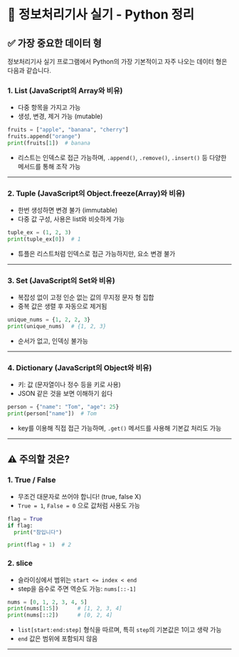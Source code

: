 # 🌟 정보처리기사 실기 - Python 정리

## ✅ 가장 중요한 데이터 형

정보처리기사 실기 프로그램에서 Python의 가장 기본적이고 자주 나오는 데이터 형은 다음과 같습니다.

### 1. List (JavaScript의 Array와 비유)

- 다중 항목을 가지고 가능
- 생성, 변경, 제거 가능 (mutable)

```python
fruits = ["apple", "banana", "cherry"]
fruits.append("orange")
print(fruits[1])  # banana
```

- 리스트는 인덱스로 접근 가능하며, `.append()`, `.remove()`, `.insert()` 등 다양한 메서드를 통해 조작 가능

---

### 2. Tuple (JavaScript의 Object.freeze(Array)와 비유)

- 한번 생성하면 변경 불가 (immutable)
- 다중 값 구성, 사용은 list와 비슷하게 가능

```python
tuple_ex = (1, 2, 3)
print(tuple_ex[0])  # 1
```

- 튜플은 리스트처럼 인덱스로 접근 가능하지만, 요소 변경 불가

---

### 3. Set (JavaScript의 Set와 비유)

- 복잡성 없이 고정 인순 없는 값의 무지정 문자 형 집합
- 중복 값은 생렬 후 자동으로 제거됨

```python
unique_nums = {1, 2, 2, 3}
print(unique_nums)  # {1, 2, 3}
```

- 순서가 없고, 인덱싱 불가능

---

### 4. Dictionary (JavaScript의 Object와 비유)

- 키: 값 (문자열이나 정수 등을 키로 사용)
- JSON 같은 것을 보면 이해하기 쉽다

```python
person = {"name": "Tom", "age": 25}
print(person["name"])  # Tom
```

- key를 이용해 직접 접근 가능하며, `.get()` 메서드를 사용해 기본값 처리도 가능

---

## ⚠️ 주의할 것은?

### 1. True / False

- 무조건 대문자로 쓰어야 합니다! (true, false X)
- `True = 1`, `False = 0` 으로 값처럼 사용도 가능

```python
flag = True
if flag:
  print("참입니다")

print(flag + 1)  # 2
```

### 2. slice

- 슬라이싱에서 범위는 `start <= index < end`
- step을 음수로 주면 역순도 가능: `nums[::-1]`

```python
nums = [0, 1, 2, 3, 4, 5]
print(nums[1:5])      # [1, 2, 3, 4]
print(nums[::2])      # [0, 2, 4]
```

- `list[start:end:step]` 형식을 따르며, 특히 `step`의 기본값은 1이고 생략 가능
- `end` 값은 범위에 포함되지 않음

---
